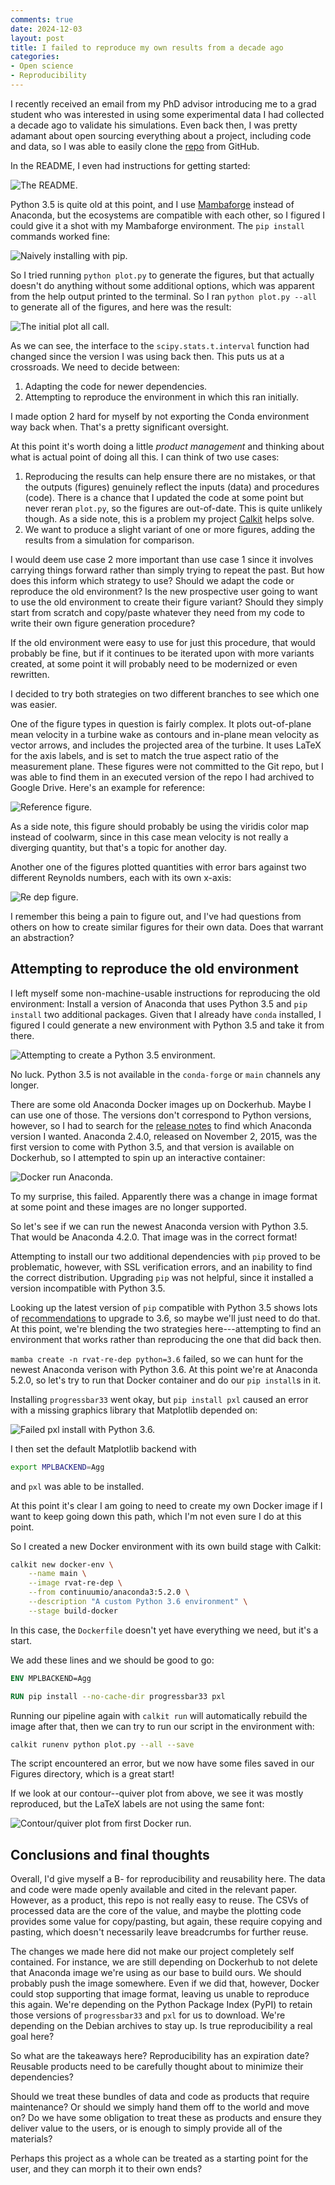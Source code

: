 ```yaml
---
comments: true
date: 2024-12-03
layout: post
title: I failed to reproduce my own results from a decade ago
categories:
- Open science
- Reproducibility
---
```


I recently received an email from my PhD advisor introducing me to a grad
student who was interested in using some experimental data I had collected a
decade ago to validate his simulations.
Even back then, I was pretty adamant about open sourcing everything about a
project, including code and data, so I was able to easily clone the
[repo](https://github.com/UNH-CORE/RVAT-Re-dep)
from GitHub.

In the README, I even had instructions for getting started:

![The README.](/images/repro-fail/readme.png)

Python 3.5 is quite old at this point,
and I use
[Mambaforge](https://conda-forge.org/download/)
instead of Anaconda,
but the ecosystems are compatible with each other,
so I figured I could give it a shot with my Mambaforge environment.
The `pip install` commands worked fine:

![Naively installing with pip.](/images/repro-fail/pip-install.png)

So I tried running `python plot.py` to generate the figures, but that actually
doesn't do anything without some additional options,
which was apparent from the help output printed to the terminal.
So I ran `python plot.py --all` to generate all of the figures,
and here was the result:

![The initial plot all call.](/images/repro-fail/plot-all-initial.png)

As we can see,
the interface to the `scipy.stats.t.interval` function had changed since the
version I was using back then.
This puts us at a crossroads.
We need to decide between:

1. Adapting the code for newer dependencies.
2. Attempting to reproduce the environment in which this ran initially.

I made option 2 hard for myself by not exporting the Conda environment
way back when.
That's a pretty significant oversight.

At this point
it's worth doing a little _product management_ and thinking about
what is actual point of doing all this.
I can think of two use cases:

1. Reproducing the results can help ensure there are no mistakes,
   or that the outputs (figures) genuinely reflect the inputs (data)
   and procedures (code). There is a chance that I updated the code at some
   point but never reran `plot.py`, so the figures are out-of-date.
   This is quite unlikely though. As a side note, this is a problem
   my project [Calkit](https://github.com/calkit/calkit) helps solve.
2. We want to produce a slight variant of one or more figures, adding
   the results from a simulation for comparison.

I would deem use case 2 more important than use case 1
since it involves carrying things forward rather than simply trying to
repeat the past.
But how does this inform which strategy to use?
Should we adapt the code or reproduce the old environment?
Is the new prospective user going to want to use the old environment to
create their figure variant?
Should they simply start from scratch and copy/paste whatever they need
from my code to write their own figure generation procedure?

If the old environment were easy to use for just this procedure,
that would probably be fine,
but if it continues to be iterated upon with more variants created,
at some point it will probably need to be modernized or even rewritten.

I decided to try both strategies on two different branches to see which
one was easier.

One of the figure types in question is fairly complex.
It plots out-of-plane mean velocity in a turbine wake as contours
and in-plane mean velocity as vector arrows,
and includes the projected area of the turbine.
It uses LaTeX for the axis labels, and is set to match the true aspect
ratio of the measurement plane.
These figures were not committed to the Git repo,
but I was able to find them in an executed version of the repo I had archived
to Google Drive.
Here's an example for reference:

![Reference figure.](/images/repro-fail/ref-figure.png)

As a side note, this figure should probably be using the viridis color map
instead of coolwarm, since in this case mean velocity is not really
a diverging quantity,
but that's a topic for another day.

Another one of the figures plotted quantities with error bars against
two different Reynolds numbers,
each with its own x-axis:

![Re dep figure.](/images/repro-fail/re-dep-figure.png)

I remember this being a pain to figure out,
and I've had questions from others on how to create similar figures
for their own data.
Does that warrant an abstraction?

## Attempting to reproduce the old environment

I left myself some non-machine-usable instructions for reproducing the old
environment: Install a version of Anaconda that uses Python 3.5
and `pip install` two additional packages.
Given that I already have `conda` installed,
I figured I could generate a new environment with Python 3.5
and take it from there.

![Attempting to create a Python 3.5 environment.](/images/repro-fail/mamba-create-py35.png)

No luck. Python 3.5 is not available in the `conda-forge` or `main`
channels any longer.

There are some old Anaconda Docker images up on Dockerhub.
Maybe I can use one of those.
The versions don't correspond to Python versions,
however,
so I had to search for the
[release notes](https://docs.anaconda.com/anaconda/release-notes)
to find which Anaconda version I wanted.
Anaconda 2.4.0, released on November 2, 2015,
was the first version to come with Python 3.5,
and that version is available on Dockerhub,
so I attempted to spin up an interactive container:

![Docker run Anaconda.](/images/repro-fail/docker-run.png)

To my surprise, this failed.
Apparently there was a change in image format at some point and these
images are no longer supported.

So let's see if we can run the newest Anaconda version with Python 3.5.
That would be Anaconda 4.2.0.
That image was in the correct format!

Attempting to install our two additional dependencies with `pip`
proved to be problematic, however,
with SSL verification errors,
and an inability to find the correct distribution.
Upgrading `pip` was not helpful,
since it installed a version incompatible with Python 3.5.

Looking up the latest version of `pip` compatible with Python 3.5
shows lots of
[recommendations](https://www.reddit.com/r/Python/comments/s0j7ao/which_pip_version_is_max_supported_to_be_useable/)
to upgrade to 3.6,
so maybe we'll just need to do that.
At this point, we're blending the two strategies here---attempting to find
an environment that works rather than reproducing the one that did back then.

`mamba create -n rvat-re-dep python=3.6` failed, so we can hunt for the
newest Anaconda verison with Python 3.6.
At this point we're at Anaconda 5.2.0, so let's
try to run that Docker container and do our `pip install`s in it.

Installing `progressbar33` went okay,
but `pip install pxl` caused an error with a missing graphics library
that Matplotlib depended on:

![Failed pxl install with Python 3.6.](/images/repro-fail/fail-pxl-install-py36-docker.png)

I then set the default Matplotlib backend with

```sh
export MPLBACKEND=Agg
```

and `pxl` was able to be installed.

At this point it's clear I am going to need to create my own Docker image
if I want to keep going down
this path,
which I'm not even sure I do at this point.

So I created a new Docker environment with its own build stage with Calkit:

```sh
calkit new docker-env \
    --name main \
    --image rvat-re-dep \
    --from continuumio/anaconda3:5.2.0 \
    --description "A custom Python 3.6 environment" \
    --stage build-docker
```

In this case, the `Dockerfile` doesn't yet have everything we need,
but it's a start.

We add these lines and we should be good to go:

```Dockerfile
ENV MPLBACKEND=Agg

RUN pip install --no-cache-dir progressbar33 pxl
```

Running our pipeline again with `calkit run` will automatically rebuild the
image after that,
then we can try to run our script in the environment with:

```sh
calkit runenv python plot.py --all --save
```

The script encountered an error,
but we now have some files saved in our Figures directory,
which is a great start!

If we look at our contour--quiver plot from above, we see it was mostly
reproduced, but the LaTeX labels are not using the same font:

![Contour/quiver plot from first Docker run.](/images/repro-fail/ref-figure-docker.png)


## Conclusions and final thoughts

Overall, I'd give myself a B- for reproducibility and reusability
here.
The data and code were made openly available and
cited in the relevant paper.
However, as a product, this repo is not really easy to reuse.
The CSVs of processed data are the core of the value,
and maybe the plotting code provides some value for copy/pasting,
but again, these require copying and pasting,
which doesn't necessarily leave breadcrumbs for further reuse.

The changes we made here did not make our project completely self
contained.
For instance,
we are still depending on Dockerhub to not delete that Anaconda image
we're using as our base to build ours.
We should probably push the image somewhere.
Even if we did that, however,
Docker could stop supporting that image format,
leaving us unable to reproduce this again.
We're depending on the Python Package Index (PyPI) to retain those versions
of `progressbar33` and `pxl` for us to download.
We're depending on the Debian archives to stay up.
Is true reproducibility a real goal here?

So what are the takeaways here?
Reproducibility has an expiration date?
Reusable products need to be carefully thought about to minimize
their dependencies?

Should we treat these bundles of data and code as products that require
maintenance?
Or should we simply hand them off to the world and move on?
Do we have some obligation to treat these as products and ensure they
deliver value to the users,
or is enough to simply provide all of the materials?

Perhaps this project as a whole can be treated as a starting point
for the user, and they can morph it to their own ends?
